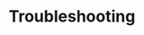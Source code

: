 ---
title: Troubleshooting
description: Troubleshooting
parent: Web
grand_parent: Tutorials
has_children: false
nav_order: 5
---